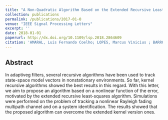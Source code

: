 ```yaml
---
title: "A Non-Quadratic Algorithm Based on the Extended Recursive Least Squares Algorithm"
collection: publications
permalink: /publications/2017-01-0
venue: "IEEE Signal Processing Letters"
excerpt: ''
date: 2018-01-01
paperurl: http://dx.doi.org/10.1109/lsp.2018.2864609
citation: 'AMARAL, Luis Fernando Coelho; LOPES, Marcus Vinicius ; BARROS, Allan Kardec. <b>A Non-Quadratic Algorithm Based on the Extended Recursive Least Squares Algorithm</b>. <i>IEEE Signal Processing Letters</i>, v. 3, p. 1-1, 2018'
---
```


## Abstract
In adaptiveg filters, several recursive algorithms have been used to track state-space model vectors in nonstationary environments. So far, kernel recursive algorithms showed the best results in this regard. With this letter, we aim to propose an algorithm based on a nonlinear function of the error, motivated by the extended recursive least-squares algorithm. Simulations were performed on the problem of tracking a nonlinear Rayleigh fading multipath channel and on a system identification. The results showed that the proposed algorithm can overcome the extended kernel version ones.

